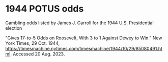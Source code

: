 # 1944 POTUS odds
Gambling odds listed by James J. Carroll for the 1944 U.S. Presidential election


"Gives 17-to-5 Odds on Roosevelt, With 3 to 1 Against Dewey to Win." New York Times, 29 Oct. 1944, https://timesmachine.nytimes.com/timesmachine/1944/10/29/85080491.html. Accessed 20 Aug. 2023.

